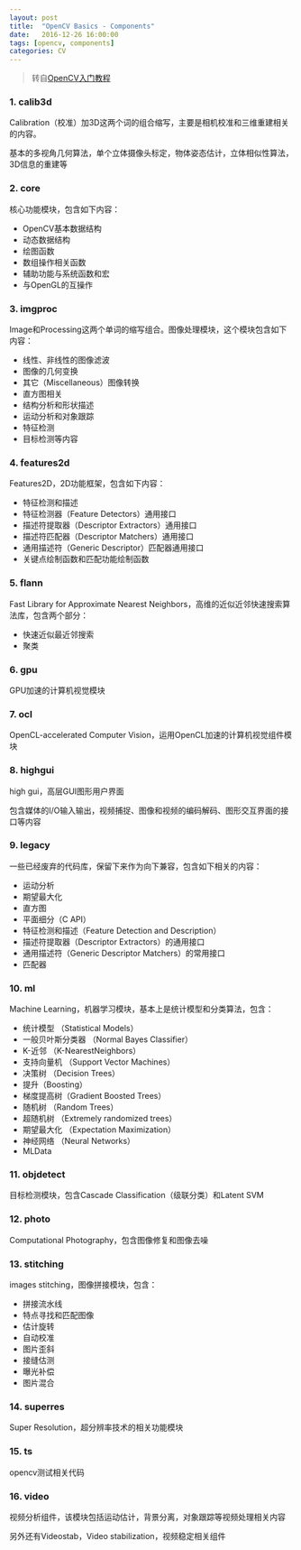 ```yaml
---
layout: post
title:  "OpenCV Basics - Components"
date:   2016-12-26 16:00:00
tags: [opencv, components]
categories: CV
---
```


> 转自[OpenCV入门教程](http://blog.csdn.net/zhmxy555/article/category/1923021)

### 1. calib3d
Calibration（校准）加3D这两个词的组合缩写，主要是相机校准和三维重建相关的内容。

基本的多视角几何算法，单个立体摄像头标定，物体姿态估计，立体相似性算法，3D信息的重建等

### 2. core
核心功能模块，包含如下内容：

* OpenCV基本数据结构
* 动态数据结构
* 绘图函数
* 数组操作相关函数
* 辅助功能与系统函数和宏
* 与OpenGL的互操作

### 3. imgproc
Image和Processing这两个单词的缩写组合。图像处理模块，这个模块包含如下内容：

* 线性、非线性的图像滤波
* 图像的几何变换
* 其它（Miscellaneous）图像转换
* 直方图相关
* 结构分析和形状描述
* 运动分析和对象跟踪
* 特征检测
* 目标检测等内容

### 4. features2d
Features2D，2D功能框架，包含如下内容：

* 特征检测和描述
* 特征检测器（Feature Detectors）通用接口
* 描述符提取器（Descriptor Extractors）通用接口
* 描述符匹配器（Descriptor Matchers）通用接口
* 通用描述符（Generic Descriptor）匹配器通用接口
* 关键点绘制函数和匹配功能绘制函数

### 5. flann
Fast Library for Approximate Nearest Neighbors，高维的近似近邻快速搜索算法库，包含两个部分：

* 快速近似最近邻搜索
* 聚类

### 6. gpu
GPU加速的计算机视觉模块

### 7. ocl
OpenCL-accelerated Computer Vision，运用OpenCL加速的计算机视觉组件模块

### 8. highgui
high gui，高层GUI图形用户界面

包含媒体的I/O输入输出，视频捕捉、图像和视频的编码解码、图形交互界面的接口等内容

### 9. legacy
一些已经废弃的代码库，保留下来作为向下兼容，包含如下相关的内容：

* 运动分析
* 期望最大化
* 直方图
* 平面细分（C API）
* 特征检测和描述（Feature Detection and Description）
* 描述符提取器（Descriptor Extractors）的通用接口
* 通用描述符（Generic Descriptor Matchers）的常用接口
* 匹配器

### 10. ml
Machine Learning，机器学习模块，基本上是统计模型和分类算法，包含：

* 统计模型 （Statistical Models）
* 一般贝叶斯分类器 （Normal Bayes Classifier）
* K-近邻 （K-NearestNeighbors）
* 支持向量机 （Support Vector Machines）
* 决策树 （Decision Trees）
* 提升（Boosting）
* 梯度提高树（Gradient Boosted Trees）
* 随机树 （Random Trees）
* 超随机树 （Extremely randomized trees）
* 期望最大化 （Expectation Maximization）
* 神经网络 （Neural Networks）
* MLData

### 11. objdetect
目标检测模块，包含Cascade Classification（级联分类）和Latent SVM

### 12. photo
Computational Photography，包含图像修复和图像去噪

### 13. stitching
images stitching，图像拼接模块，包含：

* 拼接流水线
* 特点寻找和匹配图像
* 估计旋转
* 自动校准
* 图片歪斜
* 接缝估测
* 曝光补偿
* 图片混合

### 14. superres
Super Resolution，超分辨率技术的相关功能模块

### 15. ts
opencv测试相关代码

### 16. video
视频分析组件，该模块包括运动估计，背景分离，对象跟踪等视频处理相关内容

另外还有Videostab，Video stabilization，视频稳定相关组件
